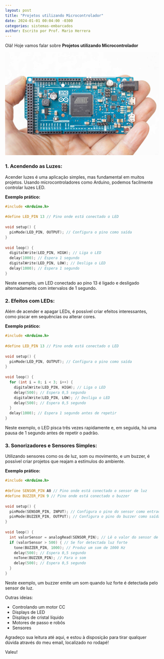 ```yaml
---
layout: post
title: "Projetos utilizando Microcontrolador"
date: 2024-01-01 00:04:00 -0300
categories: sistemas-embarcados
author: Escrito por Prof. Mario Herrera
---
```


Olá! Hoje vamos falar sobre **Projetos utilizando Microcontrolador**

![](https://github.com/mariopuebla17/blog/blob/main/_images/202401/se4.jpg?raw=true)


### 1. Acendendo as Luzes:

Acender luzes é uma aplicação simples, mas fundamental em muitos projetos. Usando microcontroladores como Arduino, podemos facilmente controlar luzes LED.

**Exemplo prático:**

```cpp
#include <Arduino.h>

#define LED_PIN 13 // Pino onde está conectado o LED

void setup() {
  pinMode(LED_PIN, OUTPUT); // Configura o pino como saída
}

void loop() {
  digitalWrite(LED_PIN, HIGH); // Liga o LED
  delay(1000); // Espera 1 segundo
  digitalWrite(LED_PIN, LOW); // Desliga o LED
  delay(1000); // Espera 1 segundo
}
```

Neste exemplo, um LED conectado ao pino 13 é ligado e desligado alternadamente com intervalos de 1 segundo.

### 2. Efeitos com LEDs:

Além de acender e apagar LEDs, é possível criar efeitos interessantes, como piscar em sequências ou alterar cores.

**Exemplo prático:**

```cpp
#include <Arduino.h>

#define LED_PIN 13 // Pino onde está conectado o LED

void setup() {
  pinMode(LED_PIN, OUTPUT); // Configura o pino como saída
}

void loop() {
  for (int i = 0; i < 3; i++) {
    digitalWrite(LED_PIN, HIGH); // Liga o LED
    delay(500); // Espera 0,5 segundo
    digitalWrite(LED_PIN, LOW); // Desliga o LED
    delay(500); // Espera 0,5 segundo
  }
  delay(1000); // Espera 1 segundo antes de repetir
}
```

Neste exemplo, o LED pisca três vezes rapidamente e, em seguida, há uma pausa de 1 segundo antes de repetir o padrão.

### 3. Sonorizadores e Sensores Simples:

Utilizando sensores como os de luz, som ou movimento, e um buzzer, é possível criar projetos que reajam a estímulos do ambiente.

**Exemplo prático:**

```cpp
#include <Arduino.h>

#define SENSOR_PIN A0 // Pino onde está conectado o sensor de luz
#define BUZZER_PIN 9 // Pino onde está conectado o buzzer

void setup() {
  pinMode(SENSOR_PIN, INPUT); // Configura o pino do sensor como entrada
  pinMode(BUZZER_PIN, OUTPUT); // Configura o pino do buzzer como saída
}

void loop() {
  int valorSensor = analogRead(SENSOR_PIN); // Lê o valor do sensor de luz
  if (valorSensor > 500) { // Se for detectada luz forte
    tone(BUZZER_PIN, 1000); // Produz um som de 1000 Hz
    delay(500); // Espera 0,5 segundo
    noTone(BUZZER_PIN); // Para o som
    delay(500); // Espera 0,5 segundo
  }
}
```

Neste exemplo, um buzzer emite um som quando luz forte é detectada pelo sensor de luz.

Outras ideias:
- Controlando um motor CC
- Displays de LED
- Displays de cristal líquido
- Motores de passo e robôs
- Sensores		


Agradeço sua leitura até aqui, e estou à disposição para tirar qualquer dúvida através do meu email, localizado no rodapé!

Valeu!